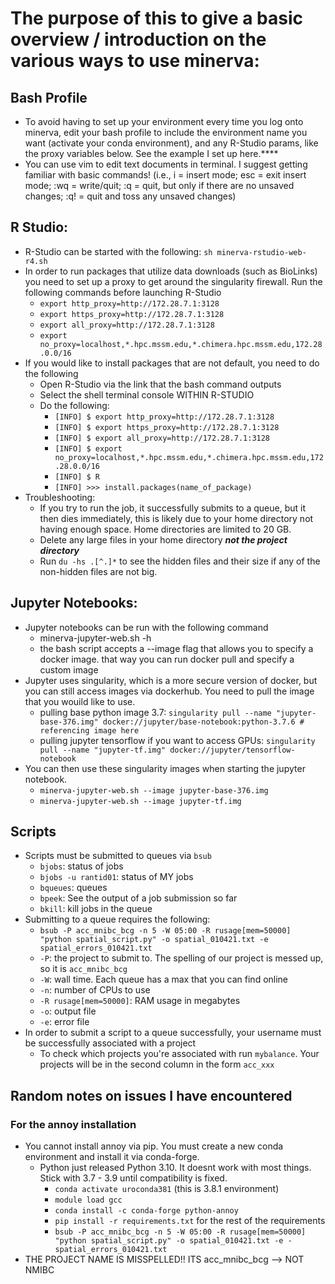 # The purpose of this to give a basic overview / introduction on the various ways to use minerva:

## Bash Profile
- To avoid having to set up your environment every time you log onto minerva, edit your bash profile to include the environment name you want (activate your conda environment), and any R-Studio params, like the proxy variables below. See the example I set up here.****
- You can use vim to edit text documents in terminal. I suggest getting familiar with basic commands! (i.e., i = insert mode; esc = exit insert mode; :wq = write/quit; :q = quit, but only if there are no unsaved changes; :q! = quit and toss any unsaved changes)
## R Studio:
- R-Studio can be started with the following: `sh minerva-rstudio-web-r4.sh`
- In order to run packages that utilize data downloads (such as BioLinks) you need to set up a proxy to get around the singularity firewall. Run the following commands before launching R-Studio
  - `export http_proxy=http://172.28.7.1:3128`
  - `export https_proxy=http://172.28.7.1:3128`
  - `export all_proxy=http://172.28.7.1:3128`
  - `export no_proxy=localhost,*.hpc.mssm.edu,*.chimera.hpc.mssm.edu,172.28.0.0/16`
- If you would like to install packages that are not default, you need to do the following
  - Open R-Studio via the link that the bash command outputs 
  - Select the shell terminal console WITHIN R-STUDIO
  - Do the following: 
    - `[INFO] $ export http_proxy=http://172.28.7.1:3128`
    - `[INFO] $ export https_proxy=http://172.28.7.1:3128`
    - `[INFO] $ export all_proxy=http://172.28.7.1:3128`
    - `[INFO] $ export no_proxy=localhost,*.hpc.mssm.edu,*.chimera.hpc.mssm.edu,172.28.0.0/16`
    - `[INFO] $ R`
    - `[INFO] >>> install.packages(name_of_package)`
- Troubleshooting: 
  - If you try to run the job, it successfully submits to a queue, but it then dies immediately, this is likely due to your home directory not having enough space. Home directories are limited to 20 GB. 
  - Delete any large files in your home directory ***not the project directory***
  - Run `du -hs .[^.]*` to see the hidden files and their size if any of the non-hidden files are not big. 

## Jupyter Notebooks:
- Jupyter notebooks can be run with the following command
  - minerva-jupyter-web.sh -h 
  - the bash script accepts a --image flag that allows you to specify a docker image. that way you can run docker pull and specify a custom image
- Jupyter uses singularity, which is a more secure version of docker, but you can still access images via dockerhub. You need to pull the image that you wouild like to use. 
  - pulling base python image 3.7: `singularity pull --name "jupyter-base-376.img" docker://jupyter/base-notebook:python-3.7.6 # referencing image here`
  - pulling jupyter tensorflow if you want to access GPUs: `singularity pull --name "jupyter-tf.img" docker://jupyter/tensorflow-notebook`
- You can then use these singularity images when starting the jupyter notebook. 
  - `minerva-jupyter-web.sh --image jupyter-base-376.img`
  - `minerva-jupyter-web.sh --image jupyter-tf.img`

## Scripts
- Scripts must be submitted to queues via `bsub`
  - `bjobs`: status of jobs
  - `bjobs -u rantid01`: status of MY jobs
  - `bqueues`: queues    
  - `bpeek`: See the output of a job submission so far
  - `bkill`: kill jobs in the queue
- Submitting to a queue requires the following:
  - `bsub -P acc_mnibc_bcg -n 5 -W 05:00 -R rusage[mem=50000] "python spatial_script.py" -o spatial_010421.txt -e spatial_errors_010421.txt`
  - `-P`: the project to submit to. The spelling of our project is messed up, so it is `acc_mnibc_bcg`
  - `-W`: wall time. Each queue has a max that you can find online
  - `-n`: number of CPUs to use
  - `-R rusage[mem=50000]`: RAM usage in megabytes
  - `-o`: output file
  - `-e`: error file
- In order to submit a script to a queue successfully, your username must be successfully associated with a project
  - To check which projects you're associated with run `mybalance`. Your projects will be in the second column in the form `acc_xxx`

## Random notes on issues I have encountered
### For the annoy installation
- You cannot install annoy via pip. You must create a new conda environment and install it via conda-forge. 
  - Python just released Python 3.10. It doesnt work with most things. Stick with 3.7 - 3.9 until compatibility is fixed. 
    - `conda activate uroconda381` (this is 3.8.1 environment)
    - `module load gcc `
    - `conda install -c conda-forge python-annoy`
    - `pip install -r requirements.txt` for the rest of the requirements
    - `bsub -P acc_mnibc_bcg -n 5 -W 05:00 -R rusage[mem=50000] "python spatial_script.py" -o spatial_010421.txt -e - spatial_errors_010421.txt`
- THE PROJECT NAME IS MISSPELLED!! ITS acc_mnibc_bcg --> NOT NMIBC
